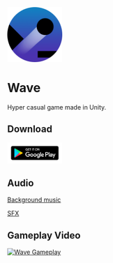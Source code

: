 <img src="/Assets/Sprites/Logo.png" width="25%" height="25%">
                                                              
# Wave
Hyper casual game made in Unity.

## Download
[<img src="/google-play-badge.png" width="25%" height="25%">](https://to-be-added.com)


## Audio
[Background music](https://assetstore.unity.com/packages/audio/music/complete-music-collection-free-edition-119129)

[SFX](https://assetstore.unity.com/packages/audio/sound-fx/free-casual-game-sfx-pack-54116)

## Gameplay Video
[![Wave Gameplay](https://i.ibb.co/XjWdyLR/Gameplay-02-vertical-Moment.jpg)](https://www.youtube.com/watch?v=dwGt9RubxdA "Wave Gameplay")
